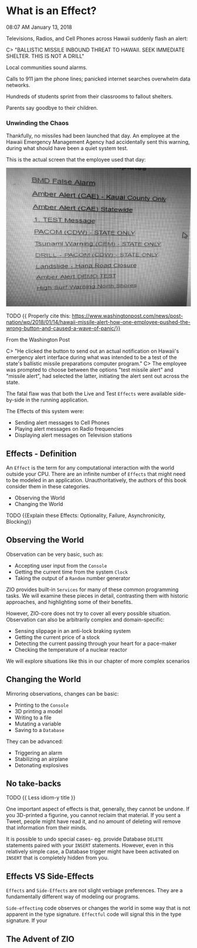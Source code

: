 # What is an Effect?

08:07 AM January 13, 2018

Televisions, Radios, and Cell Phones across Hawaii suddenly flash an alert:

C> "BALLISTIC MISSILE INBOUND THREAT TO HAWAII. SEEK IMMEDIATE SHELTER. THIS IS NOT A DRILL"

Local communities sound alarms.

Calls to 911 jam the phone lines; panicked internet searches overwhelm data networks.

Hundreds of students sprint from their classrooms to fallout shelters.

Parents say goodbye to their children.

### Unwinding the Chaos
Thankfully, no missiles had been launched that day.
An employee at the Hawaii Emergency Management Agency had accidentally sent this warning, during what should have been a quiet system test.

This is the actual screen that the employee used that day:

![](images/HawaiiAlertSystem.jpg)

TODO {{ Properly cite this: https://www.washingtonpost.com/news/post-nation/wp/2018/01/14/hawaii-missile-alert-how-one-employee-pushed-the-wrong-button-and-caused-a-wave-of-panic/}}

From the Washington Post

C> "He clicked the button to send out an actual notification on Hawaii's emergency alert interface during what was intended to be a test of the state's ballistic missile preparations computer program."
C> The employee was prompted to choose between the options "test missile alert" and "missile alert", had selected the latter, initiating the alert sent out across the state.

The fatal flaw was that both the Live and Test `Effects` were available side-by-side in the running application.

The Effects of this system were:

  - Sending alert messages to Cell Phones
  - Playing alert messages on Radio frequencies
  - Displaying alert messages on Television stations

## Effects - Definition

An `Effect` is the term for any computational interaction with the world outside your CPU.
There are an infinite number of `Effects` that might need to be modeled in an application.
Unauthoritatively, the authors of this book consider them in these categories.

- Observing the World
- Changing the World

TODO {{Explain these Effects: Optionality, Failure, Asynchronicity, Blocking}}

## Observing the World

Observation can be very basic, such as:

- Accepting user input from the `Console`
- Getting the current time from the system `Clock`
- Taking the output of a `Random` number generator

ZIO provides built-in `Services` for many of these common programming tasks.
We will examine these pieces in detail, contrasting them with historic approaches, and highlighting some of their benefits.

However, ZIO-core does not try to cover all every possible situation.
Observation can also be arbitrarily complex and domain-specific:

- Sensing slippage in an anti-lock braking system
- Getting the current price of a stock
- Detecting the current passing through your heart for a pace-maker
- Checking the temperature of a nuclear reactor

We will explore situations like this in our chapter of more complex scenarios

## Changing the World

Mirroring observations, changes can be basic:

- Printing to the `Console`
- 3D printing a model
- Writing to a file
- Mutating a variable
- Saving to a `Database`

They can be advanced:

- Triggering an alarm
- Stabilizing an airplane
- Detonating explosives

## No take-backs
TODO {{ Less idiom-y title }}

One important aspect of effects is that, generally, they cannot be undone.
If you 3D-printed a figurine, you cannot reclaim that material.
If you sent a Tweet, people might have read it, and no amount of deleting will remove that information from their minds.

It is possible to undo special cases- eg. provide Database `DELETE` statements paired with your `INSERT` statements.
However, even in this relatively simple case, a Database trigger might have been activated on `INSERT` that is completely hidden from you.

## Effects VS Side-Effects
`Effects` and `Side-Effects` are not slight verbiage preferences.
They are a fundamentally different way of modeling our programs.

`Side-effecting` code observes or changes the world in some way that is not apparent in the type signature.
`Effectful` code will signal this in the type signature.
If your 

## The Advent of ZIO
